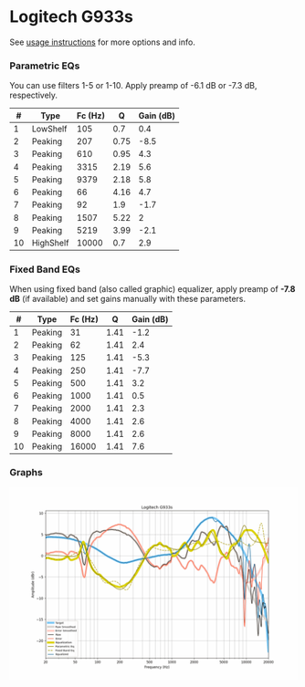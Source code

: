 # Logitech G933s
See [usage instructions](https://github.com/jaakkopasanen/AutoEq#usage) for more options and info.

### Parametric EQs
You can use filters 1-5 or 1-10. Apply preamp of -6.1 dB or -7.3 dB, respectively.

|   # | Type      |   Fc (Hz) |    Q |   Gain (dB) |
|-----|-----------|-----------|------|-------------|
|   1 | LowShelf  |       105 | 0.7  |         0.4 |
|   2 | Peaking   |       207 | 0.75 |        -8.5 |
|   3 | Peaking   |       610 | 0.95 |         4.3 |
|   4 | Peaking   |      3315 | 2.19 |         5.6 |
|   5 | Peaking   |      9379 | 2.18 |         5.8 |
|   6 | Peaking   |        66 | 4.16 |         4.7 |
|   7 | Peaking   |        92 | 1.9  |        -1.7 |
|   8 | Peaking   |      1507 | 5.22 |         2   |
|   9 | Peaking   |      5219 | 3.99 |        -2.1 |
|  10 | HighShelf |     10000 | 0.7  |         2.9 |

### Fixed Band EQs
When using fixed band (also called graphic) equalizer, apply preamp of **-7.8 dB** (if available) and set gains manually with these parameters.

|   # | Type    |   Fc (Hz) |    Q |   Gain (dB) |
|-----|---------|-----------|------|-------------|
|   1 | Peaking |        31 | 1.41 |        -1.2 |
|   2 | Peaking |        62 | 1.41 |         2.4 |
|   3 | Peaking |       125 | 1.41 |        -5.3 |
|   4 | Peaking |       250 | 1.41 |        -7.7 |
|   5 | Peaking |       500 | 1.41 |         3.2 |
|   6 | Peaking |      1000 | 1.41 |         0.5 |
|   7 | Peaking |      2000 | 1.41 |         2.3 |
|   8 | Peaking |      4000 | 1.41 |         2.6 |
|   9 | Peaking |      8000 | 1.41 |         2.6 |
|  10 | Peaking |     16000 | 1.41 |         7.6 |

### Graphs
![](./Logitech%20G933s.png)

